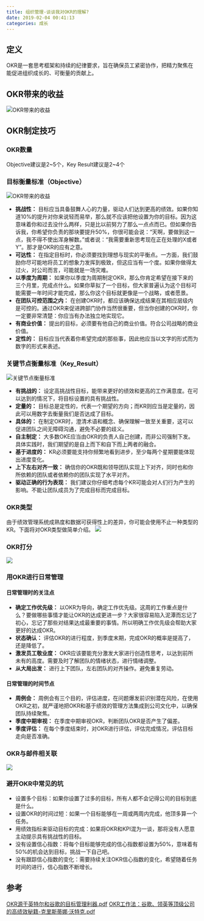 ```yaml
---
title: 组织管理-谈谈我对OKR的理解?
date: 2019-02-04 00:41:13
categories: 成长
---
```


## 定义
OKR是一套思考框架和持续的纪律要求，旨在确保员工紧密协作，把精力聚焦在能促进组织成长的、可衡量的贡献上。

## OKR带来的收益
![OKR带来的收益](/image/okr_earnings.gif)

## OKR制定技巧

### OKR数量
Objective建议是2~5个，Key Result建议是2~4个

### 目标衡量标准（Objective）

![OKR带来的收益](/image/okr_objective.gif)

- **挑战性：**
    目标应当具备鼓舞人心的力量，驱动人们达到更高的绩效。如果你知道10%的提升对你来说轻而易举，那么就不应该把他设置为你的目标。因为这意味着你和过去没什么两样，只是比以前努力了那么一点点而已。但如果你告诉我，你希望你负责的那块要提升50%，你很可能会说：“天啊，要做到这一点，我不得不使出浑身解数。”或者说：“我需要重新思考现在正在处理的X或者Y”。那才是OKR的应有之意。
- **可达性：**
    在指定目标时，你必须要找到理想与现实的平衡点。一方面，我们鼓励你尽可能地将员工的想象力发挥到极致，但这应当有一个度。如果你做得太过火，对公司而言，可能就是一场灾难。
- **以季度为周期：**
    如果你以季度为周期制定OKR，那么你肯定希望在接下来的三个月里，完成点什么。如果你草拟了一个目标，但大家普遍认为这个目标可能需要一年时间才能完成，那么你这个目标就更像是一个战略，或者愿景。
- **在团队可控范围之内：**
    在创建OKR时，都应该确保达成结果在其相应层级内是可控的。通过OKR来促进跨部门协作当然很重要，但当你创建的OKR时，你一定要非常清楚：你应当有办法独立地实现它。
- **有商业价值：**
    提出的目标，必须要有他自己的商业价值。符合公司战略的商业价值。
- **定性的：**
    目标应当代表着你希望完成的那些事，因此他应当以文字的形式而为数字的形式来表述。

### 关键节点衡量标准（Key_Result）

![关键节点衡量标准](/image/okr_key_result.gif)

- **有挑战的：**
    设定高挑战性目标，能带来更好的绩效和更高的工作满意度。在可以达到的情况下，将目标设置的具有挑战性。
- **定量的：**
    目标总是定性的，代表一个期望的方向；而KR则应当是定量的，因此可以用数字去衡量我们是否达成了目标。
- **具体的：**
    在制定OKR时，澄清术语和概念、确保理解一致至关重要，这可以促进团队之间无障碍沟通，避免不必要的歧义。
- **自主制定：**
    大多数OKE应当由OKR的负责人自己创建，而非公司强制下发。具体实践时，我们期望的是自上而下和自下而上两者的融合。
- **基于进度的：**
    KR必须要能支持你频繁地看到进步，至少每两个星期要能体现出进度变化。
- **上下左右对齐一致：**
    确信你的OKR既和领导团队实现上下对齐，同时也和你所依赖的团队或者依赖你的团队实现了水平对齐。
- **驱动正确的行为表现：**
    我们建议你仔细考虑每个KR可能会对人们行为产生的影响。不能让团队成员为了完成目标而完成目标。

### OKR类型
由于绩效管理系统成熟度和数据可获得性上的差异，你可能会使用不止一种类型的KR。下面将对OKR类型做简单介绍。
![](/image/okr_type.gif)

### OKR打分
![](/image/okr_score.gif)

### 用OKR进行日常管理

#### 日常管理时的关注点

- **确定工作优先级：**
    以OKR为导向，确定工作优先级。这周的工作重点是什么？要做哪些事情才能让OKR的达成更进一步？大家很容易陷入泥潭而忘记了初心，忘记了那些对结果达成最重要的事情。所以明确工作优先级会帮助大家更好的达成OKR。
- **状态确认：**
    评估OKR的进行程度，到季度末期，完成OKR的概率是提高了，还是降低了。
- **激发员工敬业度：**
    OKR应该要能充分激发大家进行创造性思考，以达到前所未有的高度。需要及时了解团队的情绪状态，进行情绪调整。
- **从大局出发：**
    进行上下团队，左右团队的对齐操作。避免重复劳动。

#### 日常管理的时间节点

- **周例会：**
    周例会有三个目的，评估进度，在问题爆发前识别潜在风险，在使用OKR之初，就严谨地把OKR和基于绩效的管理方法集成到公司文化中，以确保团队持续聚焦。
- **季度中期审视：**
    在季度中期审视OKR，判断团队OKR是否产生了偏差。
- **季度评估：**
    在每个季度结束时，对OKR进行评估，评估完成情况，评估目标走向是否准确。

### OKR与邮件相关联

![](/image/okr_email.gif)

### 避开OKR中常见的坑
- 设置多个目标：如果你设置了过多的目标，所有人都不会记得公司的目标到底是什么。
- 设置OKR的时间过短：如果一个目标能够在一周或两周内完成，他顶多算一个任务。
- 用绩效指标来驱动目标的完成：如果将OKR和KPI混为一谈，那将没有人愿意主动提示具有挑战性的目标。
- 没有设置信心指数：将每个目标能够完成的信心指数都设置为50%，意味着有50%的机会达到目标，挑战一下自己吧。
- 没有跟踪信心指数的变化：需要持续关注OKR信心指数的变化，希望随着任务时间的进行，信心指数不断增长。

## 参考
[OKR源于英特尔和谷歌的目标管理利器.pdf](/image/OKR源于英特尔和谷歌的目标管理利器.pdf)
[OKR工作法：谷歌、领英等顶级公司的高绩效秘籍-克里斯蒂娜·沃特克.pdf](/image/OKR工作法：谷歌、领英等顶级公司的高绩效秘籍-克里斯蒂娜·沃特克.pdf)